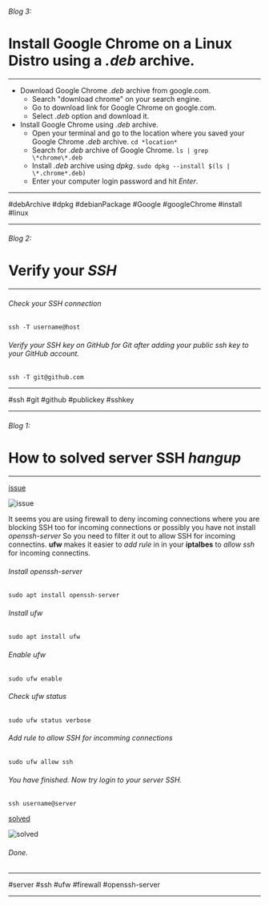 ###### Blog 3:

# Install Google Chrome on a Linux Distro using a *.deb* archive.

<hr>

- Download Google Chrome *.deb* archive from google.com.
   - Search "download chrome" on your search engine.
   - Go to download link for Google Chrome on google.com.
   - Select *.deb* option and download it.
- Install Google Chrome using *.deb* archive.
   - Open your terminal and go to the location where you saved your Google Chrome *.deb* archive.
   `cd *location*`
   - Search for *.deb* archive of Google Chrome.
   `ls | grep \*chrome\*.deb`
   - Install *.deb* archive using *dpkg*.
   `sudo dpkg --install $(ls | \*.chrome*.deb)`
   - Enter your computer login password and hit *Enter*.

<hr>
#debArchive #dpkg #debianPackage #Google #googleChrome #install #linux
<hr>


###### Blog 2:

# Verify your *SSH*

<hr>

###### Check your *SSH* connection

`ssh -T username@host`

###### Verify your *SSH* key on GitHub for Git after adding your public ssh key to your GitHub account.

`ssh -T git@github.com`

<hr>
#ssh #git #github #publickey #sshkey
<hr>

###### Blog 1:

# How to solved server SSH *hangup*

<hr>

[issue](https://github.com/dru18/druBot/blob/master/issue/screenshot/server%20ssh%20hangup%20issue.png)

![issue](https://github.com/dru18/druBot/blob/master/issue/screenshot/server%20ssh%20hangup%20issue.png)

It seems you are using firewall to deny incoming connections where you are blocking SSH too for incoming connections or possibly you have not install *openssh-server* So you need to filter it out to allow SSH for incoming connectins. **ufw** makes it easier to *add rule* in in your **iptalbes** to *allow ssh* for incoming connectins.

###### Install openssh-server

`sudo apt install openssh-server`

###### *Install* ufw

`sudo apt install ufw`

###### *Enable* ufw

`sudo ufw enable`

###### Check ufw *status*

`sudo ufw status verbose`

###### Add rule to *allow SSH* for incomming connections

`sudo ufw allow ssh`

###### You have finished. Now try login to your server SSH.

`ssh username@server`

[solved](https://github.com/dru18/druBot/blob/master/issue/screenshot/server%20ssh%20hangup%20solved.png)

![solved](https://github.com/dru18/druBot/blob/master/issue/screenshot/server%20ssh%20hangup%20solved.png)

###### Done.

<hr>
#server #ssh #ufw #firewall #openssh-server
<hr>
